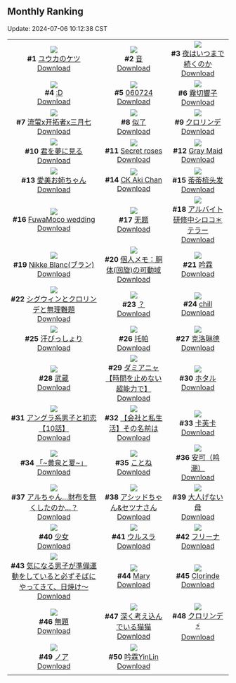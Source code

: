 ## Monthly Ranking
Update: 2024-07-06 10:12:38 CST

|      |      |      |
| :----: | :----: | :----: |
| ![](https://i.pixiv.re/c/240x480/img-master/img/2024/06/07/19/14/08/119424759_p0_master1200.jpg)<br>**#1** [ユウカのケツ](https://www.pixiv.net/artworks/119424759)<br>[Download](https://i.pixiv.re/img-original/img/2024/06/07/19/14/08/119424759_p0.jpg) | ![](https://i.pixiv.re/c/240x480/img-master/img/2024/06/06/00/00/21/119378275_p0_master1200.jpg)<br>**#2** [音](https://www.pixiv.net/artworks/119378275)<br>[Download](https://i.pixiv.re/img-original/img/2024/06/06/00/00/21/119378275_p0.jpg) | ![](https://i.pixiv.re/c/240x480/img-master/img/2024/06/07/07/30/03/119413484_p0_master1200.jpg)<br>**#3** [夜はいつまで続くのか](https://www.pixiv.net/artworks/119413484)<br>[Download](https://i.pixiv.re/img-original/img/2024/06/07/07/30/03/119413484_p0.jpg) |
| ![](https://i.pixiv.re/c/240x480/img-master/img/2024/06/07/14/26/08/119419090_p0_master1200.jpg)<br>**#4** [:D](https://www.pixiv.net/artworks/119419090)<br>[Download](https://i.pixiv.re/img-original/img/2024/06/07/14/26/08/119419090_p0.jpg) | ![](https://i.pixiv.re/c/240x480/img-master/img/2024/06/07/01/08/53/119408658_p0_master1200.jpg)<br>**#5** [060724](https://www.pixiv.net/artworks/119408658)<br>[Download](https://i.pixiv.re/img-original/img/2024/06/07/01/08/53/119408658_p0.jpg) | ![](https://i.pixiv.re/c/240x480/img-master/img/2024/06/07/00/00/38/119406390_p0_master1200.jpg)<br>**#6** [霧切響子](https://www.pixiv.net/artworks/119406390)<br>[Download](https://i.pixiv.re/img-original/img/2024/06/07/00/00/38/119406390_p0.jpg) |
| ![](https://i.pixiv.re/c/240x480/img-master/img/2024/06/07/18/19/10/119423324_p0_master1200.jpg)<br>**#7** [流萤x开拓者x三月七](https://www.pixiv.net/artworks/119423324)<br>[Download](https://i.pixiv.re/img-original/img/2024/06/07/18/19/10/119423324_p0.jpg) | ![](https://i.pixiv.re/c/240x480/img-master/img/2024/06/07/17/48/20/119422521_p0_master1200.jpg)<br>**#8** [似了](https://www.pixiv.net/artworks/119422521)<br>[Download](https://i.pixiv.re/img-original/img/2024/06/07/17/48/20/119422521_p0.jpg) | ![](https://i.pixiv.re/c/240x480/img-master/img/2024/06/07/00/00/17/119406307_p0_master1200.jpg)<br>**#9** [クロリンデ](https://www.pixiv.net/artworks/119406307)<br>[Download](https://i.pixiv.re/img-original/img/2024/06/07/00/00/17/119406307_p0.jpg) |
| ![](https://i.pixiv.re/c/240x480/img-master/img/2024/06/05/00/00/27/119350687_p0_master1200.jpg)<br>**#10** [君を夢に見る](https://www.pixiv.net/artworks/119350687)<br>[Download](https://i.pixiv.re/img-original/img/2024/06/05/00/00/27/119350687_p0.jpg) | ![](https://i.pixiv.re/c/240x480/img-master/img/2024/06/07/00/00/26/119406348_p0_master1200.jpg)<br>**#11** [Secret roses](https://www.pixiv.net/artworks/119406348)<br>[Download](https://i.pixiv.re/img-original/img/2024/06/07/00/00/26/119406348_p0.jpg) | ![](https://i.pixiv.re/c/240x480/img-master/img/2024/06/07/00/01/05/119406473_p0_master1200.jpg)<br>**#12** [Gray Maid](https://www.pixiv.net/artworks/119406473)<br>[Download](https://i.pixiv.re/img-original/img/2024/06/07/00/01/05/119406473_p0.png) |
| ![](https://i.pixiv.re/c/240x480/img-master/img/2024/06/07/01/17/24/119408856_p0_master1200.jpg)<br>**#13** [愛美お姉ちゃん](https://www.pixiv.net/artworks/119408856)<br>[Download](https://i.pixiv.re/img-original/img/2024/06/07/01/17/24/119408856_p0.jpg) | ![](https://i.pixiv.re/c/240x480/img-master/img/2024/06/07/14/22/22/119419039_p0_master1200.jpg)<br>**#14** [CK Aki Chan](https://www.pixiv.net/artworks/119419039)<br>[Download](https://i.pixiv.re/img-original/img/2024/06/07/14/22/22/119419039_p0.png) | ![](https://i.pixiv.re/c/240x480/img-master/img/2024/06/05/13/11/58/119362761_p0_master1200.jpg)<br>**#15** [蒂蒂梳头发](https://www.pixiv.net/artworks/119362761)<br>[Download](https://i.pixiv.re/img-original/img/2024/06/05/13/11/58/119362761_p0.jpg) |
| ![](https://i.pixiv.re/c/240x480/img-master/img/2024/06/07/08/43/53/119414333_p0_master1200.jpg)<br>**#16** [FuwaMoco wedding](https://www.pixiv.net/artworks/119414333)<br>[Download](https://i.pixiv.re/img-original/img/2024/06/07/08/43/53/119414333_p0.png) | ![](https://i.pixiv.re/c/240x480/img-master/img/2024/06/07/14/23/02/119419055_p0_master1200.jpg)<br>**#17** [无题](https://www.pixiv.net/artworks/119419055)<br>[Download](https://i.pixiv.re/img-original/img/2024/06/07/14/23/02/119419055_p0.jpg) | ![](https://i.pixiv.re/c/240x480/img-master/img/2024/06/06/00/05/05/119378738_p0_master1200.jpg)<br>**#18** [アルバイト研修中シロコ＊テラー](https://www.pixiv.net/artworks/119378738)<br>[Download](https://i.pixiv.re/img-original/img/2024/06/06/00/05/05/119378738_p0.png) |
| ![](https://i.pixiv.re/c/240x480/img-master/img/2024/06/07/00/00/37/119406387_p0_master1200.jpg)<br>**#19** [Nikke Blanc(ブラン)](https://www.pixiv.net/artworks/119406387)<br>[Download](https://i.pixiv.re/img-original/img/2024/06/07/00/00/37/119406387_p0.png) | ![](https://i.pixiv.re/c/240x480/img-master/img/2024/06/08/06/00/10/119441031_p0_master1200.jpg)<br>**#20** [個人メモ：胴体(回旋)の可動域](https://www.pixiv.net/artworks/119441031)<br>[Download](https://i.pixiv.re/img-original/img/2024/06/08/06/00/10/119441031_p0.jpg) | ![](https://i.pixiv.re/c/240x480/img-master/img/2024/06/06/13/23/00/119390408_p0_master1200.jpg)<br>**#21** [吟霖](https://www.pixiv.net/artworks/119390408)<br>[Download](https://i.pixiv.re/img-original/img/2024/06/06/13/23/00/119390408_p0.png) |
| ![](https://i.pixiv.re/c/240x480/img-master/img/2024/06/07/00/00/22/119406332_p0_master1200.jpg)<br>**#22** [シグウィンとクロリンデと無理難題](https://www.pixiv.net/artworks/119406332)<br>[Download](https://i.pixiv.re/img-original/img/2024/06/07/00/00/22/119406332_p0.png) | ![](https://i.pixiv.re/c/240x480/img-master/img/2024/06/07/01/24/53/119409009_p0_master1200.jpg)<br>**#23** [？](https://www.pixiv.net/artworks/119409009)<br>[Download](https://i.pixiv.re/img-original/img/2024/06/07/01/24/53/119409009_p0.jpg) | ![](https://i.pixiv.re/c/240x480/img-master/img/2024/06/07/09/16/55/119414727_p0_master1200.jpg)<br>**#24** [chill](https://www.pixiv.net/artworks/119414727)<br>[Download](https://i.pixiv.re/img-original/img/2024/06/07/09/16/55/119414727_p0.png) |
| ![](https://i.pixiv.re/c/240x480/img-master/img/2024/06/06/23/09/20/119393765_p0_master1200.jpg)<br>**#25** [汗びっしょり](https://www.pixiv.net/artworks/119393765)<br>[Download](https://i.pixiv.re/img-original/img/2024/06/06/23/09/20/119393765_p0.png) | ![](https://i.pixiv.re/c/240x480/img-master/img/2024/06/05/18/00/08/119367533_p0_master1200.jpg)<br>**#26** [托帕](https://www.pixiv.net/artworks/119367533)<br>[Download](https://i.pixiv.re/img-original/img/2024/06/05/18/00/08/119367533_p0.jpg) | ![](https://i.pixiv.re/c/240x480/img-master/img/2024/06/07/13/04/42/119417894_p0_master1200.jpg)<br>**#27** [克洛琳德](https://www.pixiv.net/artworks/119417894)<br>[Download](https://i.pixiv.re/img-original/img/2024/06/07/13/04/42/119417894_p0.jpg) |
| ![](https://i.pixiv.re/c/240x480/img-master/img/2024/06/06/21/03/53/119400083_p0_master1200.jpg)<br>**#28** [武蔵](https://www.pixiv.net/artworks/119400083)<br>[Download](https://i.pixiv.re/img-original/img/2024/06/06/21/03/53/119400083_p0.jpg) | ![](https://i.pixiv.re/c/240x480/img-master/img/2024/06/23/22/40/53/119422909_p0_master1200.jpg)<br>**#29** [ダミアニャ【時間を止めない超能力で】](https://www.pixiv.net/artworks/119422909)<br>[Download](https://i.pixiv.re/img-original/img/2024/06/23/22/40/53/119422909_p0.png) | ![](https://i.pixiv.re/c/240x480/img-master/img/2024/06/07/18/00/17/119422804_p0_master1200.jpg)<br>**#30** [ホタル](https://www.pixiv.net/artworks/119422804)<br>[Download](https://i.pixiv.re/img-original/img/2024/06/07/18/00/17/119422804_p0.jpg) |
| ![](https://i.pixiv.re/c/240x480/img-master/img/2024/06/07/19/11/59/119424716_p0_master1200.jpg)<br>**#31** [アングラ系男子と初恋【10話】](https://www.pixiv.net/artworks/119424716)<br>[Download](https://i.pixiv.re/img-original/img/2024/06/07/19/11/59/119424716_p0.jpg) | ![](https://i.pixiv.re/c/240x480/img-master/img/2024/06/07/12/00/14/119416790_p0_master1200.jpg)<br>**#32** [【会社と私生活】その名前は](https://www.pixiv.net/artworks/119416790)<br>[Download](https://i.pixiv.re/img-original/img/2024/06/07/12/00/14/119416790_p0.jpg) | ![](https://i.pixiv.re/c/240x480/img-master/img/2024/06/09/18/00/12/119487904_p0_master1200.jpg)<br>**#33** [卡芙卡](https://www.pixiv.net/artworks/119487904)<br>[Download](https://i.pixiv.re/img-original/img/2024/06/09/18/00/12/119487904_p0.jpg) |
| ![](https://i.pixiv.re/c/240x480/img-master/img/2024/06/06/20/24/29/119398672_p0_master1200.jpg)<br>**#34** [「~黄泉と夏~」](https://www.pixiv.net/artworks/119398672)<br>[Download](https://i.pixiv.re/img-original/img/2024/06/06/20/24/29/119398672_p0.jpg) | ![](https://i.pixiv.re/c/240x480/img-master/img/2024/06/06/19/08/10/119396501_p0_master1200.jpg)<br>**#35** [ことね](https://www.pixiv.net/artworks/119396501)<br>[Download](https://i.pixiv.re/img-original/img/2024/06/06/19/08/10/119396501_p0.png) | ![](https://i.pixiv.re/c/240x480/img-master/img/2024/06/07/02/34/30/119410267_p0_master1200.jpg)<br>**#36** [安可（鸣潮）](https://www.pixiv.net/artworks/119410267)<br>[Download](https://i.pixiv.re/img-original/img/2024/06/07/02/34/30/119410267_p0.png) |
| ![](https://i.pixiv.re/c/240x480/img-master/img/2024/06/06/19/39/14/119397307_p0_master1200.jpg)<br>**#37** [アルちゃん…財布を無くしたのか…？](https://www.pixiv.net/artworks/119397307)<br>[Download](https://i.pixiv.re/img-original/img/2024/06/06/19/39/14/119397307_p0.png) | ![](https://i.pixiv.re/c/240x480/img-master/img/2024/06/08/00/00/52/119434375_p0_master1200.jpg)<br>**#38** [アシッドちゃん&セツナさん](https://www.pixiv.net/artworks/119434375)<br>[Download](https://i.pixiv.re/img-original/img/2024/06/08/00/00/52/119434375_p0.png) | ![](https://i.pixiv.re/c/240x480/img-master/img/2024/06/07/18/00/18/119422805_p0_master1200.jpg)<br>**#39** [大人げない母](https://www.pixiv.net/artworks/119422805)<br>[Download](https://i.pixiv.re/img-original/img/2024/06/07/18/00/18/119422805_p0.png) |
| ![](https://i.pixiv.re/c/240x480/img-master/img/2024/06/08/10/59/43/119445489_p0_master1200.jpg)<br>**#40** [少女](https://www.pixiv.net/artworks/119445489)<br>[Download](https://i.pixiv.re/img-original/img/2024/06/08/10/59/43/119445489_p0.jpg) | ![](https://i.pixiv.re/c/240x480/img-master/img/2024/06/07/13/19/33/119418125_p0_master1200.jpg)<br>**#41** [ウルスラ](https://www.pixiv.net/artworks/119418125)<br>[Download](https://i.pixiv.re/img-original/img/2024/06/07/13/19/33/119418125_p0.jpg) | ![](https://i.pixiv.re/c/240x480/img-master/img/2024/06/06/22/37/05/119403320_p0_master1200.jpg)<br>**#42** [フリーナ](https://www.pixiv.net/artworks/119403320)<br>[Download](https://i.pixiv.re/img-original/img/2024/06/06/22/37/05/119403320_p0.jpg) |
| ![](https://i.pixiv.re/c/240x480/img-master/img/2024/06/09/09/00/14/119475420_p0_master1200.jpg)<br>**#43** [気になる男子が準備運動をしていると必ずそばにやってきて、日焼け～](https://www.pixiv.net/artworks/119475420)<br>[Download](https://i.pixiv.re/img-original/img/2024/06/09/09/00/14/119475420_p0.jpg) | ![](https://i.pixiv.re/c/240x480/img-master/img/2024/06/08/18/58/59/119456143_p0_master1200.jpg)<br>**#44** [Mary](https://www.pixiv.net/artworks/119456143)<br>[Download](https://i.pixiv.re/img-original/img/2024/06/08/18/58/59/119456143_p0.png) | ![](https://i.pixiv.re/c/240x480/img-master/img/2024/06/05/19/31/14/119369834_p0_master1200.jpg)<br>**#45** [Clorinde](https://www.pixiv.net/artworks/119369834)<br>[Download](https://i.pixiv.re/img-original/img/2024/06/05/19/31/14/119369834_p0.jpg) |
| ![](https://i.pixiv.re/c/240x480/img-master/img/2024/06/08/15/18/32/119450890_p0_master1200.jpg)<br>**#46** [無題](https://www.pixiv.net/artworks/119450890)<br>[Download](https://i.pixiv.re/img-original/img/2024/06/08/15/18/32/119450890_p0.png) | ![](https://i.pixiv.re/c/240x480/img-master/img/2024/06/08/00/00/37/119434323_p0_master1200.jpg)<br>**#47** [深く考え込んでいる猫猫](https://www.pixiv.net/artworks/119434323)<br>[Download](https://i.pixiv.re/img-original/img/2024/06/08/00/00/37/119434323_p0.jpg) | ![](https://i.pixiv.re/c/240x480/img-master/img/2024/06/06/01/45/42/119381397_p0_master1200.jpg)<br>**#48** [クロリンデ⚡](https://www.pixiv.net/artworks/119381397)<br>[Download](https://i.pixiv.re/img-original/img/2024/06/06/01/45/42/119381397_p0.jpg) |
| ![](https://i.pixiv.re/c/240x480/img-master/img/2024/06/06/13/20/41/119390371_p0_master1200.jpg)<br>**#49** [ノア](https://www.pixiv.net/artworks/119390371)<br>[Download](https://i.pixiv.re/img-original/img/2024/06/06/13/20/41/119390371_p0.png) | ![](https://i.pixiv.re/c/240x480/img-master/img/2024/06/06/20/31/47/119398926_p0_master1200.jpg)<br>**#50** [吟霖YinLin](https://www.pixiv.net/artworks/119398926)<br>[Download](https://i.pixiv.re/img-original/img/2024/06/06/20/31/47/119398926_p0.jpg) |
|      |

